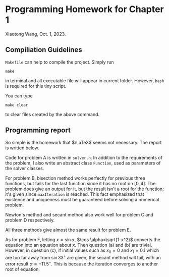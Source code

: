 # Programming Homework for Chapter 1

Xiaotong Wang, Oct. 1, 2023.

## Compiliation Guidelines

`Makefile` can help to compile the project. Simply run

```
make
```

in terminal and all executable file will appear in current folder. However, `bash` is required for this tiny script.

You can type

```
make clear
```

to clear files created by the above command.

## Programming report

So simple is the homework that $\LaTeX$ seems not necessary. The report is written below.

Code for problem A is written in `solver.h`. In addition to the requirements of the problem, I also write an abstract class `Function`, used as parameters of the solver classes.

For problem B, bisection method works perfectly for previous three functions, but fails for the last function since it has no root on $[0,4]$. The problem does give an output for it, but the result isn't a root for the function; it's given since `maxIteration` is reached. This fact emphasized that existence and uniqueness must be guaranteed before solving a numerical problem.

Newton's method and secant method also work well for problem C and problem D respectively. 

All three methods give almost the same result for problem E.

As for problem F, letting $x=\sin \alpha$, $\cos \alpha=\sqrt{1-x^2}$ converts the equation into an equation about $x$. Then question (a) and (b) are trivial. However, in question (c), if initial values such as $x_0=0$ and $x_1=0.1$ which are too far away from $\sin 33^{\circ}$ are given, the secant method will fail, with an error result $\alpha\approx -11.5^{\circ}$. This is because the iteration converges to another root of equation.